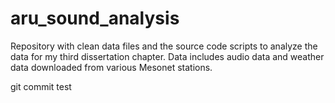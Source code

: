 # aru_sound_analysis
Repository with clean data files and the source code scripts to analyze the data for my third dissertation chapter. Data includes audio data and weather data downloaded from various Mesonet stations.

git commit test
